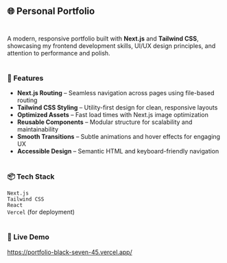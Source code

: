 ## 🌐 Personal Portfolio<br><br>

A modern, responsive portfolio built with <strong>Next.js</strong> and <strong>Tailwind CSS</strong>, showcasing my frontend development skills, UI/UX design principles, and attention to performance and polish.<br><br>

### 🚀 Features<br>
- <strong>Next.js Routing</strong> – Seamless navigation across pages using file-based routing<br>
- <strong>Tailwind CSS Styling</strong> – Utility-first design for clean, responsive layouts<br>
- <strong>Optimized Assets</strong> – Fast load times with Next.js image optimization<br>
- <strong>Reusable Components</strong> – Modular structure for scalability and maintainability<br>
- <strong>Smooth Transitions</strong> – Subtle animations and hover effects for engaging UX<br>
- <strong>Accessible Design</strong> – Semantic HTML and keyboard-friendly navigation<br><br>

### 📦 Tech Stack<br>
<code>Next.js</code><br>
<code>Tailwind CSS</code><br>
<code>React</code><br>
<code>Vercel</code> (for deployment)<br><br>

### 🔗 Live Demo<br>
https://portfolio-black-seven-45.vercel.app/
